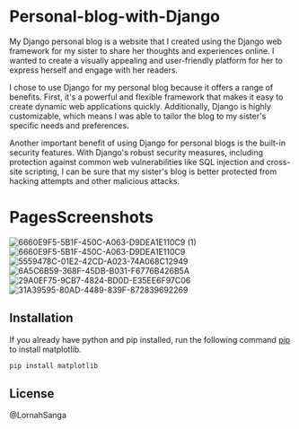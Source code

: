 # Personal-blog-with-Django
My Django personal blog is a website that I created using the Django web framework for my sister to share her thoughts and experiences online. I wanted to create a visually appealing and user-friendly platform for her to express herself and engage with her readers.

I chose to use Django for my personal blog because it offers a range of benefits. First, it's a powerful and flexible framework that makes it easy to create dynamic web applications quickly. Additionally, Django is highly customizable, which means I was able to tailor the blog to my sister's specific needs and preferences.

Another important benefit of using Django for personal blogs is the built-in security features. With Django's robust security measures, including protection against common web vulnerabilities like SQL injection and cross-site scripting, I can be sure that my sister's blog is better protected from hacking attempts and other malicious attacks.

# PagesScreenshots
![6660E9F5-5B1F-450C-A063-D9DEA1E110C9 (1)](https://user-images.githubusercontent.com/68066226/219980223-2a400571-98d7-410a-837c-6e6fc04312cc.png)
![6660E9F5-5B1F-450C-A063-D9DEA1E110C9](https://user-images.githubusercontent.com/68066226/219980226-5bf591ba-989e-4fbc-aa29-b3730b0feea4.png)
![5559478C-01E2-42CD-A023-74A068C12949](https://user-images.githubusercontent.com/68066226/219980231-1e4a7e96-5167-421f-a410-8c693fb90a0f.png)
![6A5C6B59-368F-45DB-B031-F6776B426B5A](https://user-images.githubusercontent.com/68066226/219980232-3f158684-dff7-4a47-b2ce-036977a3ae0f.png)
![29A0EF75-9CB7-4824-BD0D-E35EE6F97C06](https://user-images.githubusercontent.com/68066226/219980233-c6987095-abd2-4a2d-b1aa-2df10cd507a0.png)
![31A39595-80AD-4489-839F-872839692269](https://user-images.githubusercontent.com/68066226/219980236-1f448153-40d9-4b01-aa5a-a641c673d21d.png)


## Installation

If you already have python and pip installed, run the following command [pip](https://pip.pypa.io/en/stable/) to install matplotlib.

```bash
pip install matplotlib
```


## License

@LornahSanga
